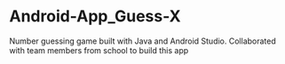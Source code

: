 # Android-App_Guess-X
Number guessing game built with Java and Android Studio. Collaborated with team members from school to build this app
